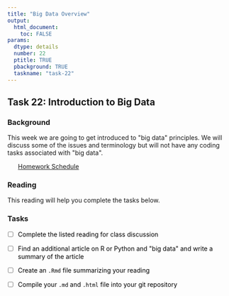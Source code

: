 ```yaml
---
title: "Big Data Overview"
output: 
  html_document:
    toc: FALSE
params:
  dtype: details
  number: 22
  ptitle: TRUE
  pbackground: TRUE
  taskname: "task-22"
---
```












## Task 22: Introduction to Big Data 
### Background 

This week we are going to get introduced to "big data" principles.  We will discuss some of the issues and terminology but will not have any coding tasks associated with "big data".  

 * [Homework Schedule](../homework_schedule.html)




<style>
ul {
   color: black;
   list-style-type: none;
   list-style-position: outside;

}

</style>


### Reading

This reading will help you complete the tasks below.




### Tasks


* [ ] Complete the listed reading for class discussion
* [ ] Find an additional article on R or Python and "big data" and write a summary of the article
* [ ] Create an `.Rmd` file summarizing your reading
* [ ] Compile your `.md` and `.html` file into your git repository



